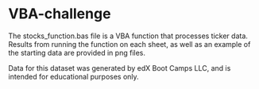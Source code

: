 # VBA-challenge

The stocks_function.bas file is a VBA function that processes ticker data.
Results from running the function on each sheet, as well as an example of the starting data are provided in png files.

Data for this dataset was generated by edX Boot Camps LLC, and is intended for educational purposes only.
